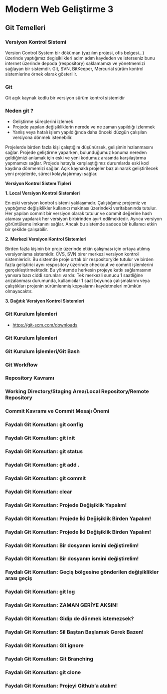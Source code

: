 
#  Modern Web Geliştirme 3

## Git Temelleri

### Versiyon Kontrol Sistemi

Version Control System bir döküman (yazılım projesi, ofis belgesi…) üzerinde yaptığımız degişiklikleri adım adım kaydeden ve isterseniz bunu internet üzerinde depoda (respository) saklamamızı ve yönetmemizi sağlayan bir sistemdir. Git, SVN, BitKeeper, Mercurial sürüm kontrol sistemlerine örnek olarak gösterilir.

### Git

Git açık kaynak kodlu bir versiyon sürüm kontrol sistemidir

### Neden git ?

- Geliştirme süreçlerini izlemek
- Projede yapılan değişikliklerin nerede ve ne zaman yapıldığı izlenmek 
- Yanlış veya hatalı işlem yapıldığında daha önceki düzgün çalışılan versiyona dönmek istenebilir. 


Projelerde birden fazla kişi çalıştığını düşünürsek, gelişimin hızlanmasını sağlar.
Projede geliştirme yaparken, bulunduğumuz konuma nereden geldiğimizi anlamak için eski ve yeni kodumuz arasında karşılaştırma yapmamızı sağlar.
Projede hatayla karşılaştığımız durumlarda eski kod kaydına dönmemizi sağlar.
Açık kaynaklı projeler baz alınarak geliştirilecek yeni projelerde, süreci kolaylaştırmayı sağlar.

**Versiyon Kontrol Sistem Tipleri**

**1. Local Versiyon Kontrol Sistemleri**

En eski versiyon kontrol sistemi yaklaşımıdır. Çalıştığımız projemiz ve yaptığımız değişiklikler kullanıcı makinası üzerindeki veritabanında tutulur. Her yapılan commit bir versiyon olarak tutulur ve commit değerine hash ataması yapılarak her versiyon birbirinden ayırt edilmektedir. Ayrıca versiyon görüntüleme imkanını sağlar. Ancak bu sistemde sadece bir kullanıcı etkin bir şekilde çalışabilir.

**2. Merkezi Versiyon Kontrol Sistemleri**

Birden fazla kişinin bir proje üzerinde etkin çalışması için ortaya atılmış versiyonlama sistemidir. CVS, SVN birer merkezi versiyon kontrol sistemleridir. Bu sistemde proje ortak bir respository’de tutulur ve birden fazla geliştirici aynı respository üzerinde checkout ve commit işlemlerini gerçekleştirmektedir. Bu yöntemde herkesin projeye katkı sağlamasının yanısıra bazı ciddi sorunları vardır. Tek merkezli sunucu 1 saatliğine arızalanması durumunda, kullanıcılar 1 saat boyunca çalışmalarını veya çalıştıkları projenin sürümlenmiş kopyalarını kaydetmeleri mümkün olmayacaktır.

**3. Dağıtık Versiyon Kontrol Sistemleri**



### Git Kurulum İşlemleri

- https://git-scm.com/downloads

### Git Kurulum İşlemleri

### Git Kurulum İşlemleri/Git Bash



### Git Workflow

### Repository Kavramı

### Working Directory/Staging Area/Local Repository/Remote Repository

### Commit Kavramı ve Commit Mesajı Önemi

### Faydalı Git Komutları: git config

### Faydalı Git Komutları: git init

### Faydalı Git Komutları: git status

### Faydalı Git Komutları: git add .

### Faydalı Git Komutları: git commit

 ### Faydalı Git Komutları: clear

 ### Faydalı Git Komutları: Projede Değişiklik Yapalım!

### Faydalı Git Komutları: Projede İki Değişiklik Birden Yapalım!

### Faydalı Git Komutları: Projede İki Değişiklik Birden Yapalım!

### Faydalı Git Komutları: Bir dosyanın ismini değiştirelim!

### Faydalı Git Komutları: Bir dosyanın ismini değiştirelim!


### Faydalı Git Komutları: Geçiş bölgesine gönderilen değişiklikler arası geçiş

### Faydalı Git Komutları: git log

### Faydalı Git Komutları: ZAMAN GERİYE AKSIN!


### Faydalı Git Komutları: Gidip de dönmek istemezsek?

### Faydalı Git Komutları: Sil Baştan Başlamak Gerek Bazen!

### Faydalı Git Komutları: Git ignore


### Faydalı Git Komutları: Git Branching

### Faydalı Git Komutları: git clone

### Faydalı Git Komutları: Projeyi Github‘a atalım!

